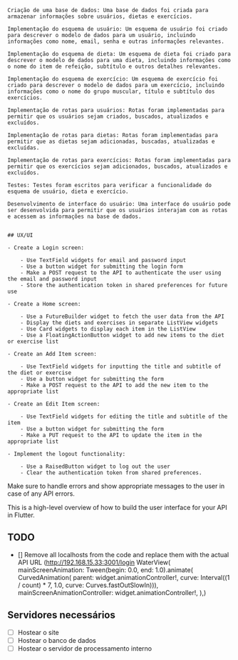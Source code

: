    Criação de uma base de dados: Uma base de dados foi criada para armazenar informações sobre usuários, dietas e exercícios.

    Implementação do esquema de usuário: Um esquema de usuário foi criado para descrever o modelo de dados para um usuário, incluindo informações como nome, email, senha e outras informações relevantes.

    Implementação do esquema de dieta: Um esquema de dieta foi criado para descrever o modelo de dados para uma dieta, incluindo informações como o nome do item de refeição, subtítulo e outros detalhes relevantes.

    Implementação do esquema de exercício: Um esquema de exercício foi criado para descrever o modelo de dados para um exercício, incluindo informações como o nome do grupo muscular, título e subtítulo dos exercícios.

    Implementação de rotas para usuários: Rotas foram implementadas para permitir que os usuários sejam criados, buscados, atualizados e excluídos.

    Implementação de rotas para dietas: Rotas foram implementadas para permitir que as dietas sejam adicionadas, buscadas, atualizadas e excluídas.

    Implementação de rotas para exercícios: Rotas foram implementadas para permitir que os exercícios sejam adicionados, buscados, atualizados e excluídos.

    Testes: Testes foram escritos para verificar a funcionalidade do esquema de usuário, dieta e exercício.

    Desenvolvimento de interface do usuário: Uma interface do usuário pode ser desenvolvida para permitir que os usuários interajam com as rotas e acessem as informações na base de dados.


    ## UX/UI

    - Create a Login screen:

        - Use TextField widgets for email and password input
        - Use a button widget for submitting the login form
        - Make a POST request to the API to authenticate the user using the email and password input
        - Store the authentication token in shared preferences for future use

    - Create a Home screen:

        - Use a FutureBuilder widget to fetch the user data from the API
        - Display the diets and exercises in separate ListView widgets
        - Use Card widgets to display each item in the ListView
        - Use a FloatingActionButton widget to add new items to the diet or exercise list

    - Create an Add Item screen:

        - Use TextField widgets for inputting the title and subtitle of the diet or exercise
        - Use a button widget for submitting the form
        - Make a POST request to the API to add the new item to the appropriate list

    - Create an Edit Item screen:

        - Use TextField widgets for editing the title and subtitle of the item
        - Use a button widget for submitting the form
        - Make a PUT request to the API to update the item in the appropriate list

    - Implement the logout functionality:

        - Use a RaisedButton widget to log out the user
        - Clear the authentication token from shared preferences.


Make sure to handle errors and show appropriate messages to the user in case of any API errors.

This is a high-level overview of how to build the user interface for your API in Flutter.









## TODO
- [] Remove all localhosts from the code and replace them with the actual API URL (http://192.168.15.33:3001/login WaterView(
        mainScreenAnimation: Tween<double>(begin: 0.0, end: 1.0).animate(
            CurvedAnimation(
                parent: widget.animationController!,
                curve: Interval((1 / count) * 7, 1.0,
                    curve: Curves.fastOutSlowIn))),
        mainScreenAnimationController: widget.animationController!,
      ),)


## Servidores necessários
- [ ] Hostear o site
- [ ] Hostear o banco de dados
- [ ] Hostear o servidor de processamento interno